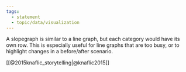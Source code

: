 ```yaml
---
tags: 
  - statement
  - topic/data/visualization
---
```

A slopegraph is similar to a line graph, but each category would have its own row. This is especially useful for line graphs that are too busy, or to highlight changes in a before/after scenario.

[[@2015knaflic_storytelling|@knaflic2015]]